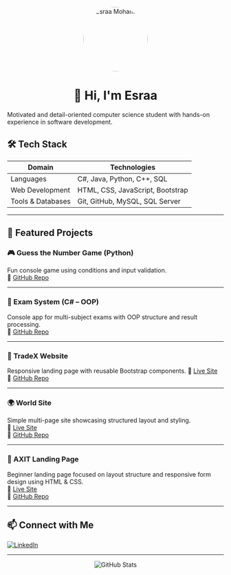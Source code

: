 <!-- README.md -->

<p align="center">
<img src="https://github.com/EsraaMohamed5.png" alt="Esraa Mohamed" width="150" style="border-radius:50%;" />
</p>

<h1 align="center">👋 Hi, I'm Esraa </h1>
<p style="font-size=5px;">
  Motivated and detail-oriented computer science student with hands-on experience in software 
  development.
</p>


## 🛠️ Tech Stack

| Domain            | Technologies                                        |
|------------------|------------------------------------------------------|
| Languages         | C#, Java, Python, C++, SQL                          |
| Web Development   | HTML, CSS, JavaScript, Bootstrap                    |
| Tools & Databases | Git, GitHub, MySQL, SQL Server                      |

---

## 🌟 Featured Projects

### 🎮 Guess the Number Game (Python)
Fun console game using conditions and input validation.  
🔗 [GitHub Repo](https://github.com/EsraaMohamed5)

---

### 📝 Exam System (C# – OOP)
Console app for multi-subject exams with OOP structure and result processing.  
🔗 [GitHub Repo](https://github.com/EsraaMohamed5/ProjectOOP_C-)

---

### 📌 TradeX Website
Responsive landing page with reusable Bootstrap components. 
🔗 [Live Site](https://esraamohamed5.github.io/TradeX/)  
🔗 [GitHub Repo](https://github.com/EsraaMohamed5/TradeX)

---

### 🌍 World Site
Simple multi-page site showcasing structured layout and styling.  
🔗 [Live Site](https://esraamohamed5.github.io/world-site/)  
🔗 [GitHub Repo](https://esraamohamed5.github.io/world-site/)

---

### 🚀 AXIT Landing Page  
Beginner landing page focused on layout structure and responsive form design using HTML & CSS.  
🔗 [Live Site](https://esraamohamed5.github.io/AXIT/)  
🔗 [GitHub Repo](https://github.com/EsraaMohamed5/AXIT)

---



## 📫 Connect with Me

[![LinkedIn](https://img.shields.io/badge/LinkedIn-EsraaMohamed-blue?style=for-the-badge&logo=linkedin)](https://www.linkedin.com/in/esraa-mohamed-146692248/)

---

<p align="center">
  <img src="https://github-readme-stats.vercel.app/api?username=EsraaMohamed5&show_icons=true&theme=dark" alt="GitHub Stats" />
</p>

<!--
**EsraaMohamed5/EsraaMohamed5** is a ✨ _special_ ✨ repository because its `README.md` (this file) appears on your GitHub profile.

Here are some ideas to get you started:

- 🔭 I’m currently working on ...
- 🌱 I’m currently learning ...
- 👯 I’m looking to collaborate on ...
- 🤔 I’m looking for help with ...
- 💬 Ask me about ...
- 📫 How to reach me: ...
- 😄 Pronouns: ...
- ⚡ Fun fact: ...
-->

